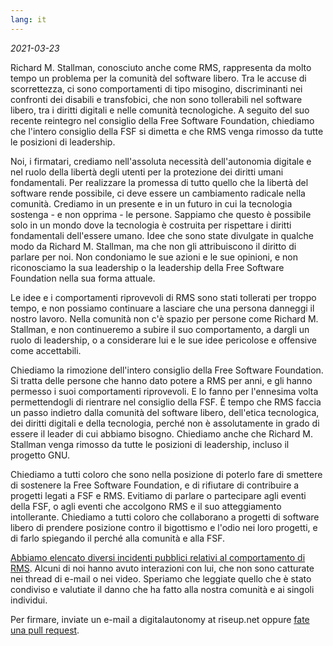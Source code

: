 ```yaml
---
lang: it
---
```


*2021-03-23*

Richard M. Stallman, conosciuto anche come RMS, rappresenta da molto tempo un problema per la comunità del software libero. Tra le accuse di scorrettezza, ci sono comportamenti di tipo misogino, discriminanti nei confronti dei disabili e transfobici, che non sono tollerabili nel software libero, tra i diritti digitali e nelle comunità tecnologiche. A seguito del suo recente reintegro nel consiglio della Free Software Foundation, chiediamo che l'intero consiglio della FSF si dimetta e che RMS venga rimosso da tutte le posizioni di leadership.

Noi, i firmatari, crediamo nell'assoluta necessità dell'autonomia digitale e nel ruolo della libertà degli utenti per la protezione dei diritti umani fondamentali. Per realizzare la promessa di tutto quello che la libertà del software rende possibile, ci deve essere un cambiamento radicale nella comunità. Crediamo in un presente e in un futuro in cui la tecnologia sostenga - e non opprima - le persone. Sappiamo che questo è possibile solo in un mondo dove la tecnologia è costruita per rispettare i diritti fondamentali dell'essere umano. Idee che sono state divulgate in qualche modo da Richard M. Stallman, ma che non gli attribuiscono il diritto di parlare per noi. Non condoniamo le sue azioni e le sue opinioni, e non riconosciamo la sua leadership o la leadership della Free Software Foundation nella sua forma attuale.

Le idee e i comportamenti riprovevoli di RMS sono stati tollerati per troppo tempo, e non possiamo continuare a lasciare che una persona danneggi il nostro lavoro. Nella comunità non c'è spazio per persone come Richard M. Stallman, e non continueremo a subire il suo comportamento, a dargli un ruolo di leadership, o a considerare lui e le sue idee pericolose e offensive come accettabili.

Chiediamo la rimozione dell'intero consiglio della Free Software Foundation. Si tratta delle persone che hanno dato potere a RMS per anni, e gli hanno permesso i suoi comportamenti riprovevoli. E lo fanno per l'ennesima volta permettendogli di rientrare nel consiglio della FSF. È tempo che RMS faccia un passo indietro dalla comunità del software libero, dell'etica tecnologica, dei diritti digitali e della tecnologia, perché non è assolutamente in grado di essere il leader di cui abbiamo bisogno. Chiediamo anche che Richard M. Stallman venga rimosso da tutte le posizioni di leadership, incluso il progetto GNU.

Chiediamo a tutti coloro che sono nella posizione di poterlo fare di smettere di sostenere la Free Software Foundation, e di rifiutare di contribuire a progetti legati a FSF e RMS. Evitiamo di parlare o partecipare agli eventi della FSF, o agli eventi che accolgono RMS e il suo atteggiamento intollerante. Chiediamo a tutti coloro che collaborano a progetti di software libero di prendere posizione contro il bigottismo e l'odio nei loro progetti, e di farlo spiegando il perché alla comunità e alla FSF.

[Abbiamo elencato diversi incidenti pubblici relativi al comportamento di RMS][1]. Alcuni di noi hanno avuto interazioni con lui, che non sono catturate nei thread di e-mail o nei video. Speriamo che leggiate quello che è stato condiviso e valutiate il danno che ha fatto alla nostra comunità e ai singoli individui.

[1]: https://rms-open-letter.github.io/appendix

Per firmare, inviate un e-mail a digitalautonomy at riseup.net oppure [fate una pull request](https://github.com/rms-open-letter/rms-open-letter.github.io/pulls).
